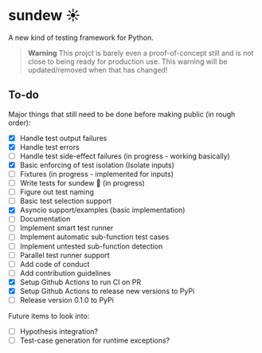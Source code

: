 # sundew ☀️
A new kind of testing framework for Python.

> **Warning**
> This projct is barely even a proof-of-concept still and is not close to being ready for production use. This warning will be updated/removed when that has changed!
  
## To-do

Major things that still need to be done before making public (in rough order):  

- [x] Handle test output failures  
- [x] Handle test errors
- [ ] Handle test side-effect failures (in progress - working basically)
- [x] Basic enforcing of test isolation (Isolate inputs)
- [ ] Fixtures (in progress - implemented for inputs)
- [ ] Write tests for sundew 🤭 (in progress)
- [ ] Figure out test naming
- [ ] Basic test selection support
- [x] Asyncio support/examples (basic implementation)
- [ ] Documentation
- [ ] Implement smart test runner
- [ ] Implement automatic sub-function test cases
- [ ] Implement untested sub-function detection
- [ ] Parallel test runner support
- [ ] Add code of conduct
- [ ] Add contribution guidelines
- [x] Setup Github Actions to run CI on PR
- [x] Setup Github Actions to release new versions to PyPi
- [ ] Release version 0.1.0 to PyPi

Future items to look into:

- [ ] Hypothesis integration?
- [ ] Test-case generation for runtime exceptions?
